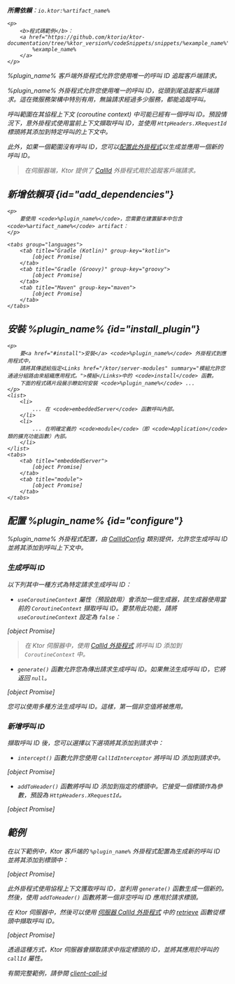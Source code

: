 [//]: # (title: 在 Ktor 客戶端中追蹤請求)

<show-structure for="chapter" depth="2"/>
<primary-label ref="client-plugin"/>

<var name="artifact_name" value="ktor-client-call-id"/>
<var name="package_name" value="io.ktor.client.plugins.callid"/>
<var name="plugin_name" value="CallId"/>

<tldr>
<p>
<b>所需依賴</b>：<code>io.ktor:%artifact_name%</code>
</p>
<var name="example_name" value="client-call-id"/>

    <p>
        <b>程式碼範例</b>：
        <a href="https://github.com/ktorio/ktor-documentation/tree/%ktor_version%/codeSnippets/snippets/%example_name%">
            %example_name%
        </a>
    </p>

</tldr>

<link-summary>
%plugin_name% 客戶端外掛程式允許您使用唯一的呼叫 ID 追蹤客戶端請求。
</link-summary>

%plugin_name% 外掛程式允許您使用唯一的呼叫 ID，從頭到尾追蹤客戶端請求。這在微服務架構中特別有用，無論請求經過多少服務，都能追蹤呼叫。

呼叫範圍在其協程上下文 (coroutine context) 中可能已經有一個呼叫 ID。預設情況下，意外掛程式使用當前上下文擷取呼叫 ID，並使用 `HttpHeaders.XRequestId` 標頭將其添加到特定呼叫的上下文中。

此外，如果一個範圍沒有呼叫 ID，您可以[配置此外掛程式](#configure)以生成並應用一個新的呼叫 ID。

> 在伺服器端，Ktor 提供了 [CallId](server-call-id.md) 外掛程式用於追蹤客戶端請求。

## 新增依賴項 {id="add_dependencies"}

    <p>
        要使用 <code>%plugin_name%</code>，您需要在建置腳本中包含 <code>%artifact_name%</code> artifact：
    </p>

    <tabs group="languages">
        <tab title="Gradle (Kotlin)" group-key="kotlin">
            [object Promise]
        </tab>
        <tab title="Gradle (Groovy)" group-key="groovy">
            [object Promise]
        </tab>
        <tab title="Maven" group-key="maven">
            [object Promise]
        </tab>
    </tabs>

## 安裝 %plugin_name% {id="install_plugin"}

    <p>
        要<a href="#install">安裝</a> <code>%plugin_name%</code> 外掛程式到應用程式中，
        請將其傳遞給指定<Links href="/ktor/server-modules" summary="模組允許您通過分組路由來組織應用程式。">模組</Links>中的 <code>install</code> 函數。
        下面的程式碼片段展示瞭如何安裝 <code>%plugin_name%</code> ...
    </p>
    <list>
        <li>
            ... 在 <code>embeddedServer</code> 函數呼叫內部。
        </li>
        <li>
            ... 在明確定義的 <code>module</code>（即 <code>Application</code> 類的擴充功能函數）內部。
        </li>
    </list>
    <tabs>
        <tab title="embeddedServer">
            [object Promise]
        </tab>
        <tab title="module">
            [object Promise]
        </tab>
    </tabs>

## 配置 %plugin_name% {id="configure"}

%plugin_name% 外掛程式配置，由
[CallIdConfig](https://api.ktor.io/ktor-client/ktor-client-plugins/ktor-client-call-id/io.ktor.client.plugins.callid/-call-id-config/index.html)
類別提供，允許您生成呼叫 ID 並將其添加到呼叫上下文中。

### 生成呼叫 ID

以下列其中一種方式為特定請求生成呼叫 ID：

* <code>useCoroutineContext</code> 屬性（預設啟用）會添加一個生成器，該生成器使用當前的 <code>CoroutineContext</code> 擷取呼叫 ID。要禁用此功能，請將 <code>useCoroutineContext</code> 設定為 <code>false</code>：

 [object Promise]

> 在 Ktor 伺服器中，使用 [CallId 外掛程式](server-call-id.md) 將呼叫 ID 添加到 <code>CoroutineContext</code> 中。

* <code>generate()</code> 函數允許您為傳出請求生成呼叫 ID。如果無法生成呼叫 ID，它將返回 <code>null</code>。

 [object Promise]

您可以使用多種方法生成呼叫 ID。這樣，第一個非空值將被應用。

### 新增呼叫 ID

擷取呼叫 ID 後，您可以選擇以下選項將其添加到請求中：

* <code>intercept()</code> 函數允許您使用 <code>CallIdInterceptor</code> 將呼叫 ID 添加到請求中。

 [object Promise]

* <code>addToHeader()</code> 函數將呼叫 ID 添加到指定的標頭中。它接受一個標頭作為參數，預設為 <code>HttpHeaders.XRequestId</code>。

 [object Promise]

## 範例

在以下範例中，Ktor 客戶端的 <code>%plugin_name%</code> 外掛程式配置為生成新的呼叫 ID 並將其添加到標頭中：

 [object Promise]

此外掛程式使用協程上下文獲取呼叫 ID，並利用 <code>generate()</code> 函數生成一個新的。然後，使用 <code>addToHeader()</code> 函數將第一個非空呼叫 ID 應用於請求標頭。

在 Ktor 伺服器中，然後可以使用 [伺服器 CallId 外掛程式](server-call-id.md) 中的 [retrieve](server-call-id.md#retrieve) 函數從標頭中擷取呼叫 ID。

 [object Promise]

透過這種方式，Ktor 伺服器會擷取請求中指定標頭的 ID，並將其應用於呼叫的 <code>callId</code> 屬性。

有關完整範例，請參閱 [client-call-id](https://github.com/ktorio/ktor-documentation/tree/%ktor_version%/codeSnippets/snippets/client-call-id)